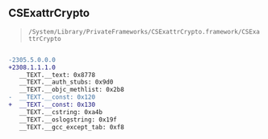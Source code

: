 ## CSExattrCrypto

> `/System/Library/PrivateFrameworks/CSExattrCrypto.framework/CSExattrCrypto`

```diff

-2305.5.0.0.0
+2308.1.1.1.0
   __TEXT.__text: 0x8778
   __TEXT.__auth_stubs: 0x9d0
   __TEXT.__objc_methlist: 0x2b8
-  __TEXT.__const: 0x120
+  __TEXT.__const: 0x130
   __TEXT.__cstring: 0xa4b
   __TEXT.__oslogstring: 0x19f
   __TEXT.__gcc_except_tab: 0xf8

```
